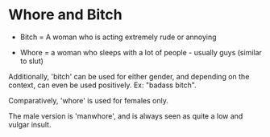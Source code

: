 # Whore and Bitch

- Bitch = A woman who is acting extremely rude or annoying

- Whore = a woman who sleeps with a lot of people - usually guys (similar to slut)

Additionally, 'bitch' can be used for either gender, and depending on the context, can even be used positively. Ex: "badass bitch".

Comparatively, 'whore' is used for females only.

The male version is 'manwhore', and is always seen as quite a low and vulgar insult.

